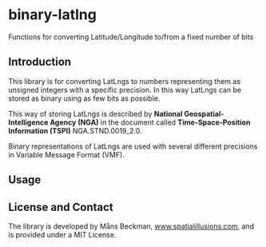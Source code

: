 # binary-latlng
Functions for converting Latitude/Longitude to/from a fixed number of bits

## Introduction

This library is for converting LatLngs to numbers representing them as unsigned integers with a specific precision. In this way LatLngs can be stored as binary using as few bits as possible.

This way of storing LatLngs is described by **National Geospatial-Intelligence Agency (NGA)** in the document called **Time-Space-Position Information (TSPI)** NGA.STND.0019_2.0.

Binary representations of LatLngs are used with several different precisions in Variable Message Format (VMF). 

## Usage

## License and Contact
The library is developed by Måns Beckman, www.spatialillusions.com, and is provided under a MIT License.
